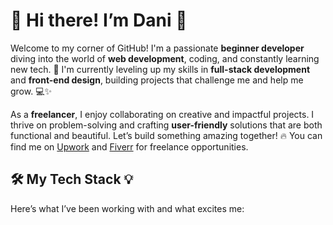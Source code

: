 # 🌟 Hi there! I’m Dani 👋

Welcome to my corner of GitHub! I'm a passionate **beginner developer** diving into the world of **web development**, coding, and constantly learning new tech. 🚀 I'm currently leveling up my skills in **full-stack development** and **front-end design**, building projects that challenge me and help me grow. 💻✨

As a **freelancer**, I enjoy collaborating on creative and impactful projects. I thrive on problem-solving and crafting **user-friendly** solutions that are both functional and beautiful. Let’s build something amazing together! 🔥 You can find me on [Upwork](https://www.upwork.com/) and [Fiverr](https://www.fiverr.com/) for freelance opportunities.

## 🛠️ **My Tech Stack** 💡
Here’s what I’ve been working with and what excites me:
